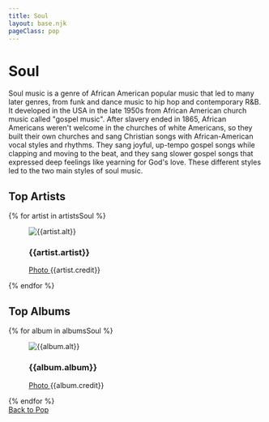 ```yaml
---
title: Soul
layout: base.njk
pageClass: pop
---
```

<h1 class="subgenre-title"> Soul<!-- sub genre name--></h1>

<p class="summary"> Soul music is a genre of African American popular music that led to many later genres, from funk and dance music to hip hop and contemporary R&B. It developed in the USA in the late 1950s from African American church music called "gospel music". After slavery ended in 1865, African Americans weren't welcome in the churches of white Americans, so they built their own churches and sang Christian songs with African-American vocal styles and rhythms. They sang joyful, up-tempo gospel songs while clapping and moving to the beat, and they sang slower gospel songs that expressed deep feelings like yearning for God's love. These different styles led to the two main styles of soul music.<!-- subgenre summary--></p>

<!-- top album and artist section-->

<section class="top">
<h2>Top Artists</h2>
<div class="artist">
{% for artist in artistsSoul %}
<figure>
<img src="{{artist.src}}" alt="{{artist.alt}}">
<figcaption>
<h3>{{artist.artist}}</h3>
<p><a href="{{artist.creditLink}}">Photo </a>{{artist.credit}}</p>
</figcaption>
</figure>
{% endfor %}
</div>
</section>

<section class="top">
<h2>Top Albums</h2>
<div class="albums">
{% for album in albumsSoul %}
<figure>
<img src="{{album.src}}" alt="{{album.alt}}">
<figcaption>
<h3>{{album.album}}</h3>
<p><a href="{{album.creditLink}}">Photo </a>{{album.credit}}</p>
</figcaption>
</figure>
{% endfor %}
</div>
</section>
<section class="back"><a href="/pop">Back to Pop</a></section>
<!-- suggestion section, still figuring out how to format this using the bubble diagram from the wireframe-->
